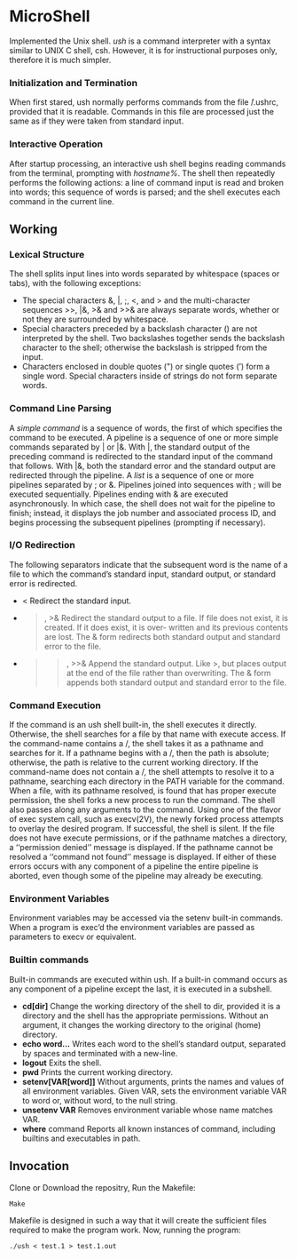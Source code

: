 # MicroShell
Implemented the Unix shell. *ush* is a command interpreter with a syntax similar to UNIX C shell, csh.  However, it is for instructional purposes only, therefore it is much simpler.
### Initialization and Termination
When first  stared, ush normally  performs  commands  from  the file ̃/.ushrc, provided  that  it  is  readable. Commands in this  file are processed just the same as if they were taken from standard input.
### Interactive Operation
After startup processing, an interactive ush shell begins reading commands from the terminal, prompting with *hostname%*. The shell then repeatedly performs the following actions: a line of command input is read and broken into words; this sequence of words is parsed; and the shell executes each command in the current line.
## Working
### Lexical Structure
The shell splits input lines into words separated by whitespace (spaces or tabs), with the following exceptions:
* The special characters &, |, ;, <, and > and the multi-character sequences >>, |&, >& and >>& are always separate words, whether or not they are surrounded by whitespace.
* Special characters preceded by a backslash character (\) are not interpreted by the shell. Two backslashes together sends the backslash character to the shell; otherwise the backslash is stripped from the input.
* Characters enclosed in double quotes (") or single quotes (’) form a single word.  Special characters inside of strings do not form separate words.

### Command Line Parsing
A *simple  command* is a sequence of words, the first of which specifies the command to be executed.  A pipeline is a sequence of one or more simple commands separated by | or |&. With |, the standard output of the preceding command is redirected to the standard input of the command that follows.  With |&, both the standard error and the standard output are redirected through the pipeline.
A *list* is a sequence of one or more pipelines separated by ; or &. Pipelines joined into sequences with ; will be executed sequentially. Pipelines ending with & are executed asynchronously. In which case, the shell does not wait for the pipeline to  finish; instead, it displays the job number and associated process ID, and begins processing the subsequent pipelines (prompting if necessary).

### I/O Redirection
The following separators indicate that the subsequent word is the name of a file to which the command’s standard input, standard output, or standard error is redirected.
* < Redirect the standard input.
* >, >& Redirect the standard output to a file. If file does not exist, it is created. If it does exist, it is over-
written and its previous contents are lost. The & form redirects both standard output and standard
error to the file.
* >>, >>& Append the standard output. Like >, but places output at the end of the file rather than overwriting.  The & form appends both standard output and standard error to the file.

### Command Execution
If the command is an ush shell built-in, the shell executes it directly. Otherwise, the shell searches for a file by that name with execute access. If the command-name contains a /, the shell takes it as a pathname and searches for it. If a pathname begins with a /, then the path is absolute; otherwise, the path is relative to the current working directory. If the command-name does not contain a /, the shell attempts to resolve it to a pathname, searching each directory in the PATH variable for the command.
When a file, with its pathname resolved, is found that has proper execute permission, the shell forks a new process to run the command. The shell also passes along any arguments to the command. Using one of the flavor of exec system call, such as execv(2V), the newly forked process attempts to overlay the desired program.  If successful, the shell is silent.
If the file does not have execute permissions, or if the pathname matches a directory, a ‘‘permission denied’’ message is displayed. If the pathname cannot be resolved a ‘‘command not found’’ message is displayed. If either of these errors occurs with any component of a pipeline the entire pipeline is aborted, even though some of the pipeline may already be executing.
### Environment Variables
Environment variables may be accessed via the setenv built-in commands. When a program is exec’d the environment variables are passed as parameters to execv or equivalent.
### Builtin commands
Built-in commands are executed within ush. If a built-in command occurs as any component of a pipeline except the last, it is executed in a subshell.
* **cd[dir]**  Change the working directory of the shell to dir, provided it is a directory and the shell has the appropriate permissions. Without an argument, it changes the working directory to the original (home) directory.
* **echo word...** Writes each word to the shell’s standard output, separated by spaces and terminated with a new-line.
* **logout** Exits the shell.
* **pwd** Prints the current working directory.
* **setenv[VAR[word]]** Without arguments, prints the names and values of all environment variables.  Given VAR, sets the environment variable VAR to word or, without word, to the null string.
* **unsetenv VAR** Removes environment variable whose name matches VAR.
* **where** command Reports  all known instances of command, including builtins and executables in path.

## Invocation
Clone or Download the repositry, Run the Makefile:
```
Make
```
Makefile is designed in such a way that it will create the sufficient files required to make the program work. Now, running the program:
```
./ush < test.1 > test.1.out
```
